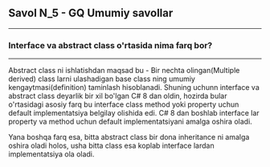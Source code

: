 ## Savol N_5 - GQ Umumiy savollar

---

### Interface va abstract class o'rtasida nima farq bor?

---

Abstract class ni ishlatishdan maqsad bu - Bir nechta olingan(Multiple derived) class larni ulashadigan
base class ning umumiy kengaytmasi(definition) taminlash hisoblanadi. Shuning uchunn interface va abstract
class deyarlik bir xil bo'lgan C# 8 dan oldin, hozirda bular o'rtasidagi asosiy farq bu interface class method yoki 
property uchun default implementatsiya belgilay olishida edi. C# 8 dan boshlab interface lar property va
method uchun default implementatsiyani amalga oshira oladi.

Yana boshqa farq esa, bitta abstract class bir dona inheritance ni amalga oshira oladi holos, usha bitta class
esa koplab interface lardan implementatsiya ola oladi.
